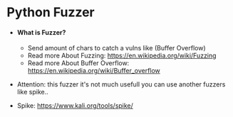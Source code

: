 # Python Fuzzer

* #### What is Fuzzer?
  * Send amount of chars to catch a vulns like (Buffer Overflow)
  * Read more About Fuzzing: https://en.wikipedia.org/wiki/Fuzzing
  * Read more About Buffer Overflow: https://en.wikipedia.org/wiki/Buffer_overflow

* Attention: this fuzzer it's not much usefull you can use another fuzzers like spike..
* Spike: https://www.kali.org/tools/spike/

